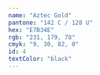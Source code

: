```yaml
---
name: "Aztec Gold"
pantone: "142 C / 128 U"
hex: "E7B34E"
rgb: "231, 179, 78"
cmyk: "9, 30, 82, 0"
id: 4
textColor: "black"
---
```

